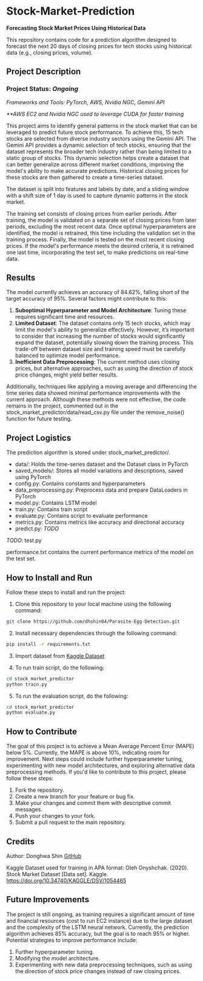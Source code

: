 # Stock-Market-Prediction

**Forecasting Stock Market Prices Using Historical Data**

This repository contains code for a prediction algorithm designed to forecast the next 20 days of closing prices for tech stocks using historical data (e.g., closing prices, volume).

## Project Description

### Project Status: _Ongoing_

_Frameworks and Tools: PyTorch, AWS, Nvidia NGC, Gemini API_

_\*\*AWS EC2 and Nvidia NGC used to leverage CUDA for faster training_

This project aims to identify general patterns in the stock market that can be leveraged to predict future stock performance. To achieve this, 15 tech stocks are selected from diverse industry sectors using the Gemini API. The Gemini API provides a dynamic selection of tech stocks, ensuring that the dataset represents the broader tech industry rather than being limited to a static group of stocks. This dynamic selection helps create a dataset that can better generalize across different market conditions, improving the model's ability to make accurate predictions. Historical closing prices for these stocks are then gathered to create a time-series dataset.

The dataset is split into features and labels by date, and a sliding window with a shift size of 1 day is used to capture dynamic patterns in the stock market.

The training set consists of closing prices from earlier periods. After training, the model is validated on a separate set of closing prices from later periods, excluding the most recent data. Once optimal hyperparameters are identified, the model is retrained, this time including the validation set in the training process. Finally, the model is tested on the most recent closing prices. If the model's performance meets the desired criteria, it is retrained one last time, incorporating the test set, to make predictions on real-time data.

## Results

The model currently achieves an accuracy of 84.62%, falling short of the target accuracy of 95%. Several factors might contribute to this:

1. **Suboptimal Hyperparameter and Model Architecture**: Tuning these requires significant time and resources.
2. **Limited Dataset**: The dataset contains only 15 tech stocks, which may limit the model's ability to generalize effectively. However, it’s important to consider that increasing the number of stocks would significantly expand the dataset, potentially slowing down the training process. This trade-off between dataset size and training speed must be carefully balanced to optimize model performance.
3. **Inefficient Data Preprocessing**: The current method uses closing prices, but alternative approaches, such as using the direction of stock price changes, might yield better results.

Additionally, techniques like applying a moving average and differencing the time series data showed minimal performance improvements with the current approach. Although these methods were not effective, the code remains in the project, commented out in the stock_market_predictor/data/read_csv.py file under the remove_noise() function for future testing.

## Project Logistics

The prediction algorithm is stored under stock_market_predictor/.

- data/: Holds the time-series dataset and the Dataset class in PyTorch
- saved_models/: Stores all model variations and descriptions, saved using PyTorch
- config.py: Contains constants and hyperparameters
- data_preprocessing.py: Preprocess data and prepare DataLoaders in PyTorch
- model.py: Contains LSTM model
- train.py: Contains train script
- evaluate.py: Contains script to evaluate performance
- metrics.py: Contains metrics like accuracy and directional accuracy
- predict.py: _TODO_

_TODO_: test.py

performance.txt contains the current performance metrics of the model on the test set.

## How to Install and Run

Follow these steps to install and run the project:

1. Clone this repository to your local machine using the following command:

```bash
git clone https://github.com/dhshin04/Parasite-Egg-Detection.git
```

2. Install necessary dependencies through the following command:

```bash
pip install -r requirements.txt
```

3. Import dataset from [Kaggle Dataset](https://www.kaggle.com/datasets/jacksoncrow/stock-market-dataset)

4. To run train script, do the following:

```bash
cd stock_market_predictor
python train.py
```

5. To run the evaluation script, do the following:

```bash
cd stock_market_predictor
python evaluate.py
```

## How to Contribute

The goal of this project is to achieve a Mean Average Percent Error (MAPE) below 5%. Currently, the MAPE is above 10%, indicating room for improvement. Next steps could include further hyperparameter tuning, experimenting with new model architectures, and exploring alternative data preprocessing methods. If you'd like to contribute to this project, please follow these steps:

1. Fork the repository.
2. Create a new branch for your feature or bug fix.
3. Make your changes and commit them with descriptive commit messages.
4. Push your changes to your fork.
5. Submit a pull request to the main repository.

## Credits

Author: Donghwa Shin [GitHub](https://github.com/dhshin04)

Kaggle Dataset used for training in APA format:
Oleh Onyshchak. (2020). Stock Market Dataset [Data set]. Kaggle. https://doi.org/10.34740/KAGGLE/DSV/1054465

## Future Improvements

The project is still ongoing, as training requires a significant amount of time and financial resources (cost to run EC2 instance) due to the large dataset and the complexity of the LSTM neural network. Currently, the prediction algorithm achieves 85% accuracy, but the goal is to reach 95% or higher. Potential strategies to improve performance include:

1. Further hyperparameter tuning.
2. Modifying the model architecture.
3. Experimenting with new data preprocessing techniques, such as using the direction of stock price changes instead of raw closing prices.
